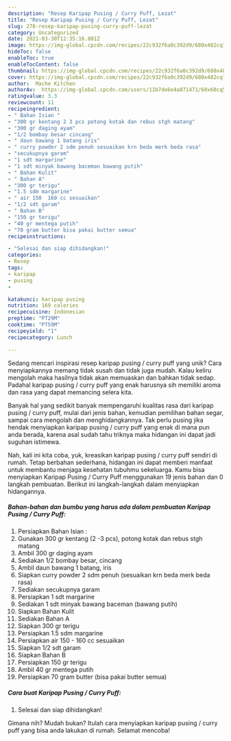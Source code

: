 ```yaml
---
description: "Resep Karipap Pusing / Curry Puff, Lezat"
title: "Resep Karipap Pusing / Curry Puff, Lezat"
slug: 278-resep-karipap-pusing-curry-puff-lezat
category: Uncategorized
date: 2021-03-30T12:35:16.801Z
image: https://img-global.cpcdn.com/recipes/22c932f6a0c392d9/680x482cq70/karipap-pusing-curry-puff-foto-resep-utama.jpg
hideToc: false
enableToc: true
enableTocContent: false
thumbnail: https://img-global.cpcdn.com/recipes/22c932f6a0c392d9/680x482cq70/karipap-pusing-curry-puff-foto-resep-utama.jpg
cover: https://img-global.cpcdn.com/recipes/22c932f6a0c392d9/680x482cq70/karipap-pusing-curry-puff-foto-resep-utama.jpg
author:  Mache Kitchen
authorAv:  https://img-global.cpcdn.com/users/11b7de6e4a871471/60x60cq50/avatar.jpg
ratingvalue: 3.3
reviewcount: 11
recipeingredient:
- " Bahan Isian "
- "300 gr kentang 2 3 pcs potong kotak dan rebus stgh matang"
- "300 gr daging ayam"
- "1/2 bombay besar cincang"
- " daun bawang 1 batang iris"
- " curry powder 2 sdm penuh sesuaikan krn beda merk beda rasa"
- "secukupnya garam"
- "1 sdt margarine"
- "1 sdt minyak bawang baceman bawang putih"
- " Bahan Kulit"
- " Bahan A"
- "300 gr terigu"
- "1.5 sdm margarine"
- " air 150  160 cc sesuaikan"
- "1/2 sdt garam"
- " Bahan B"
- "150 gr terigu"
- "40 gr mentega putih"
- "70 gram butter bisa pakai butter semua"
recipeinstructions:

- "Selesai dan siap dihidangkan!"
categories:
- Resep
tags:
- karipap
- pusing
- 

katakunci: karipap pusing  
nutrition: 169 calories
recipecuisine: Indonesian
preptime: "PT29M"
cooktime: "PT59M"
recipeyield: "1"
recipecategory: Lunch

---
```



Sedang mencari inspirasi resep karipap pusing / curry puff yang unik? Cara menyiapkannya memang tidak susah dan tidak juga mudah. Kalau keliru mengolah maka hasilnya tidak akan memuaskan dan bahkan tidak sedap. Padahal karipap pusing / curry puff yang enak harusnya sih memiliki aroma dan rasa yang dapat memancing selera kita.


Banyak hal yang sedikit banyak mempengaruhi kualitas rasa dari karipap pusing / curry puff, mulai dari jenis bahan, kemudian pemilihan bahan segar, sampai cara mengolah dan menghidangkannya. Tak perlu pusing jika hendak menyiapkan karipap pusing / curry puff yang enak di mana pun anda berada, karena asal sudah tahu triknya maka hidangan ini dapat jadi suguhan istimewa.




Nah, kali ini kita coba, yuk, kreasikan karipap pusing / curry puff sendiri di rumah. Tetap berbahan sederhana, hidangan ini dapat memberi manfaat untuk membantu menjaga kesehatan tubuhmu sekeluarga. Kamu bisa menyiapkan Karipap Pusing / Curry Puff menggunakan 19 jenis bahan dan 0 langkah pembuatan. Berikut ini langkah-langkah dalam menyiapkan hidangannya.

<!--inarticleads1-->

##### Bahan-bahan dan bumbu yang harus ada dalam pembuatan Karipap Pusing / Curry Puff:

1. Persiapkan  Bahan Isian :
1. Gunakan 300 gr kentang (2 -3 pcs), potong kotak dan rebus stgh matang
1. Ambil 300 gr daging ayam
1. Sediakan 1/2 bombay besar, cincang
1. Ambil  daun bawang 1 batang, iris
1. Siapkan  curry powder 2 sdm penuh (sesuaikan krn beda merk beda rasa)
1. Sediakan secukupnya garam
1. Persiapkan 1 sdt margarine
1. Sediakan 1 sdt minyak bawang baceman (bawang putih)
1. Siapkan  Bahan Kulit
1. Sediakan  Bahan A
1. Siapkan 300 gr terigu
1. Persiapkan 1.5 sdm margarine
1. Persiapkan  air 150 - 160 cc sesuaikan
1. Siapkan 1/2 sdt garam
1. Siapkan  Bahan B
1. Persiapkan 150 gr terigu
1. Ambil 40 gr mentega putih
1. Persiapkan 70 gram butter (bisa pakai butter semua)




<!--inarticleads2-->

##### Cara buat Karipap Pusing / Curry Puff:


1. Selesai dan siap dihidangkan!



Gimana nih? Mudah bukan? Itulah cara menyiapkan karipap pusing / curry puff yang bisa anda lakukan di rumah. Selamat mencoba!
